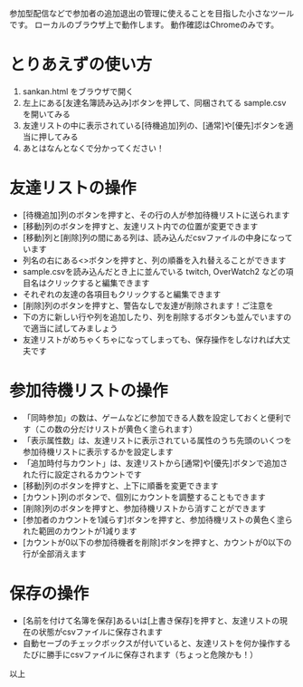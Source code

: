 参加型配信などで参加者の追加退出の管理に使えることを目指した小さなツールです。
ローカルのブラウザ上で動作します。
動作確認はChromeのみです。

# とりあえずの使い方
1. sankan.html をブラウザで開く
2. 左上にある[友達名簿読み込み]ボタンを押して、同梱されてる sample.csv を開いてみる
3. 友達リストの中に表示されている[待機追加]列の、[通常]や[優先]ボタンを適当に押してみる
4. あとはなんとなくで分かってください！

# 友達リストの操作
* [待機追加]列のボタンを押すと、その行の人が参加待機リストに送られます
* [移動]列のボタンを押すと、友達リスト内での位置が変更できます
* [移動]列と[削除]列の間にある列は、読み込んだcsvファイルの中身になっています
* 列名の右にある<>ボタンを押すと、列の順番を入れ替えることができます
* sample.csvを読み込んだとき上に並んでいる twitch, OverWatch2 などの項目名はクリックすると編集できます
* それぞれの友達の各項目もクリックすると編集できます
* [削除]列のボタンを押すと、警告なしで友達が削除されます！ご注意を
* 下の方に新しい行や列を追加したり、列を削除するボタンも並んでいますので適当に試してみましょう
* 友達リストがめちゃくちゃになってしまっても、保存操作をしなければ大丈夫です

# 参加待機リストの操作
* 「同時参加」の数は、ゲームなどに参加できる人数を設定しておくと便利です（この数の分だけリストが黄色く塗られます）
* 「表示属性数」は、友達リストに表示されている属性のうち先頭のいくつを参加待機リストに表示するかを設定します
* 「追加時付与カウント」は、友達リストから[通常]や[優先]ボタンで追加された行に設定されるカウントです
* [移動]列のボタンを押すと、上下に順番を変更できます
* [カウント]列のボタンで、個別にカウントを調整することもできます
* [削除]列のボタンを押すと、参加待機リストから消すことができます
* [参加者のカウントを1減らす]ボタンを押すと、参加待機リストの黄色く塗られた範囲のカウントが1減ります
* [カウントが0以下の参加待機者を削除]ボタンを押すと、カウントが0以下の行が全部消えます

# 保存の操作
* [名前を付けて名簿を保存]あるいは[上書き保存]を押すと、友達リストの現在の状態がcsvファイルに保存されます
* 自動セーブのチェックボックスが付いていると、友達リストを何か操作するたびに勝手にcsvファイルに保存されます（ちょっと危険かも！）

以上
